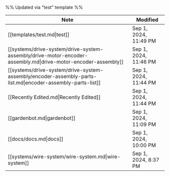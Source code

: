 %% Updated via "test" template %% 

| Note                                                                                                         | Modified              |
| ------------------------------------------------------------------------------------------------------------ | --------------------- |
| [[templates/test.md\|test]]                                                                                  | Sep 1, 2024, 11:49 PM |
| [[systems/drive-system/drive-system-assembly/drive-motor-encoder-assembly.md\|drive-motor-encoder-assembly]] | Sep 1, 2024, 11:46 PM |
| [[systems/drive-system/drive-system-assembly/encoder-assembly-parts-list.md\|encoder-assembly-parts-list]]   | Sep 1, 2024, 11:44 PM |
| [[Recently Edited.md\|Recently Edited]]                                                                      | Sep 1, 2024, 11:44 PM |
| [[gardenbot.md\|gardenbot]]                                                                                  | Sep 1, 2024, 11:09 PM |
| [[docs/docs.md\|docs]]                                                                                       | Sep 1, 2024, 10:00 PM |
| [[systems/wire-system/wire-system.md\|wire-system]]                                                          | Sep 1, 2024, 8:37 PM  |

